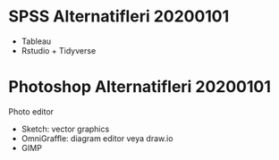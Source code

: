 
# SPSS Alternatifleri 20200101 

- Tableau
- Rstudio + Tidyverse

# Photoshop Alternatifleri 20200101 

Photo editor

- Sketch: vector graphics
- OmniGraffle: diagram editor veya draw.io
- GIMP

